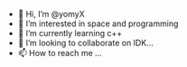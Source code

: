- 👋 Hi, I’m @yomyX
- 👀 I’m interested in space and programming
- 🌱 I’m currently learning c++
- 💞️ I’m looking to collaborate on IDK...
- 📫 How to reach me  ...

<!---
yomyX/yomyX is a ✨ special ✨ repository because its `README.md` (this file) appears on your GitHub profile.
You can click the Preview link to take a look at your changes.
--->
